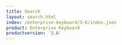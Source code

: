 ```yaml
---
title: Search
layout: search.html
index: /enterprise-keyboard/3-6/index.json
product: Enterprise Keyboard
productversion: '3.6'
---
```




